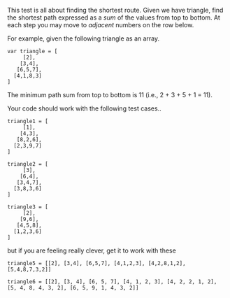 
This test is all about finding the shortest route. Given we have triangle, find the shortest path expressed as a *sum* of the values from top to bottom. At each step you may move to *adjacent* numbers on the row below.

For example, given the following triangle as an array.

```
var triangle = [
     [2],
    [3,4],
   [6,5,7],
  [4,1,8,3]
]
```

The minimum path sum from top to bottom is 11 (i.e., 2 + 3 + 5 + 1 = 11).

Your code should work with the following test cases..

```
triangle1 = [
     [1],
    [4,3],
   [8,2,6],
  [2,3,9,7]
]
```

```
triangle2 = [
     [3],
    [6,4],
   [3,4,7],
  [3,8,3,6]
]
```

```
triangle3 = [
     [2],
    [9,6],
   [4,5,8],
  [1,2,3,6]
]
```

but if you are feeling really clever, get it to work with these

`triangle5 = [[2], [3,4], [6,5,7], [4,1,2,3], [4,2,8,1,2],[5,4,8,7,3,2]]`

`triangle6 = [[2], [3, 4], [6, 5, 7], [4, 1, 2, 3], [4, 2, 2, 1, 2], [5, 4, 8, 4, 3, 2], [6, 5, 9, 1, 4, 3, 2]]`
